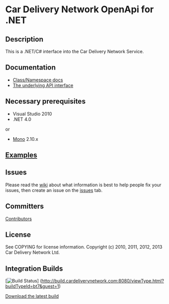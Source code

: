 Car Delivery Network OpenApi for .NET
===

Description
---
This is a .NET/C# interface into the Car Delivery Network Service.

Documentation
---
* [Class/Namespace docs](https://go.cardeliverynetwork.com/uk/docs/OpenApi/index.html)
* [The underlying API interface](https://go.cardeliverynetwork.com/uk/OpenApi/help)

Necessary prerequisites
---
* Visual Studio 2010
* .NET 4.0 

or 
* [Mono](http://www.mono-project.com) 2.10.x

[Examples](https://github.com/cardeliverynetwork/openapi.net/wiki/Code-Examples)
---

Issues
---
Please read the [wiki](https://github.com/cardeliverynetwork/openapi.net/wiki) about what information is best to help people fix your issues, then create an issue on the [issues](https://github.com/cardeliverynetwork/csharp-apiclient/issues) tab.

Committers
---
[Contributors](https://github.com/cardeliverynetwork/openapi.net/contributors)

License
---
See COPYING for license information. Copyright (c) 2010, 2011, 2012, 2013 Car Delivery Network Ltd.

Integration Builds
---
[![Build Status](http://build.cardeliverynetwork.com:8080/app/rest/builds/buildType:%28id:bt7%29/statusIcon)]
(http://build.cardeliverynetwork.com:8080/viewType.html?buildTypeId=bt7&guest=1)

[Download the latest build](http://build.cardeliverynetwork.com:8080/guestAuth/repository/downloadAll/bt7/.lastSuccessful/artifacts.zip)
